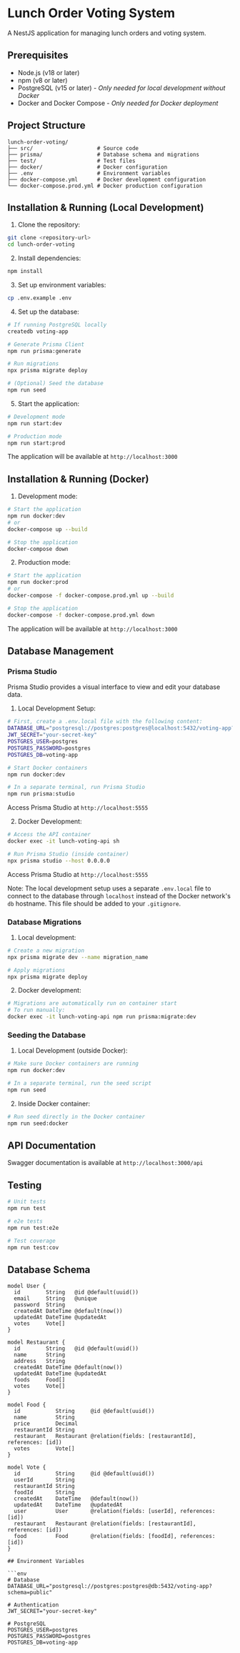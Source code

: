 # Lunch Order Voting System

A NestJS application for managing lunch orders and voting system.

## Prerequisites

- Node.js (v18 or later)
- npm (v8 or later)
- PostgreSQL (v15 or later) - *Only needed for local development without Docker*
- Docker and Docker Compose - *Only needed for Docker deployment*

## Project Structure

```
lunch-order-voting/
├── src/                    # Source code
├── prisma/                 # Database schema and migrations
├── test/                   # Test files
├── docker/                 # Docker configuration
├── .env                    # Environment variables
├── docker-compose.yml      # Docker development configuration
└── docker-compose.prod.yml # Docker production configuration
```

## Installation & Running (Local Development)

1. Clone the repository:
```bash
git clone <repository-url>
cd lunch-order-voting
```

2. Install dependencies:
```bash
npm install
```

3. Set up environment variables:
```bash
cp .env.example .env
```

4. Set up the database:
```bash
# If running PostgreSQL locally
createdb voting-app

# Generate Prisma Client
npm run prisma:generate

# Run migrations
npx prisma migrate deploy

# (Optional) Seed the database
npm run seed
```

5. Start the application:
```bash
# Development mode
npm run start:dev

# Production mode
npm run start:prod
```

The application will be available at `http://localhost:3000`

## Installation & Running (Docker)

1. Development mode:
```bash
# Start the application
npm run docker:dev
# or
docker-compose up --build

# Stop the application
docker-compose down
```

2. Production mode:
```bash
# Start the application
npm run docker:prod
# or
docker-compose -f docker-compose.prod.yml up --build

# Stop the application
docker-compose -f docker-compose.prod.yml down
```

The application will be available at `http://localhost:3000`

## Database Management

### Prisma Studio

Prisma Studio provides a visual interface to view and edit your database data.

1. Local Development Setup:
```bash
# First, create a .env.local file with the following content:
DATABASE_URL="postgresql://postgres:postgres@localhost:5432/voting-app?schema=public"
JWT_SECRET="your-secret-key"
POSTGRES_USER=postgres
POSTGRES_PASSWORD=postgres
POSTGRES_DB=voting-app

# Start Docker containers
npm run docker:dev

# In a separate terminal, run Prisma Studio
npm run prisma:studio
```
Access Prisma Studio at `http://localhost:5555`

2. Docker Development:
```bash
# Access the API container
docker exec -it lunch-voting-api sh

# Run Prisma Studio (inside container)
npx prisma studio --host 0.0.0.0
```
Access Prisma Studio at `http://localhost:5555`

Note: The local development setup uses a separate `.env.local` file to connect to the database through `localhost` instead of the Docker network's `db` hostname. This file should be added to your `.gitignore`.

### Database Migrations

1. Local development:
```bash
# Create a new migration
npx prisma migrate dev --name migration_name

# Apply migrations
npx prisma migrate deploy
```

2. Docker development:
```bash
# Migrations are automatically run on container start
# To run manually:
docker exec -it lunch-voting-api npm run prisma:migrate:dev
```

### Seeding the Database

1. Local Development (outside Docker):
```bash
# Make sure Docker containers are running
npm run docker:dev

# In a separate terminal, run the seed script
npm run seed
```

2. Inside Docker container:
```bash
# Run seed directly in the Docker container
npm run seed:docker
```

## API Documentation

Swagger documentation is available at 
`http://localhost:3000/api`

## Testing

```bash
# Unit tests
npm run test

# e2e tests
npm run test:e2e

# Test coverage
npm run test:cov
```

## Database Schema

```prisma
model User {
  id        String   @id @default(uuid())
  email     String   @unique
  password  String
  createdAt DateTime @default(now())
  updatedAt DateTime @updatedAt
  votes     Vote[]
}

model Restaurant {
  id        String   @id @default(uuid())
  name      String
  address   String
  createdAt DateTime @default(now())
  updatedAt DateTime @updatedAt
  foods     Food[]
  votes     Vote[]
}

model Food {
  id           String     @id @default(uuid())
  name         String
  price        Decimal
  restaurantId String
  restaurant   Restaurant @relation(fields: [restaurantId], references: [id])
  votes        Vote[]
}

model Vote {
  id           String     @id @default(uuid())
  userId       String
  restaurantId String
  foodId       String
  createdAt    DateTime   @default(now())
  updatedAt    DateTime   @updatedAt
  user         User       @relation(fields: [userId], references: [id])
  restaurant   Restaurant @relation(fields: [restaurantId], references: [id])
  food         Food       @relation(fields: [foodId], references: [id])
}

## Environment Variables

```env
# Database
DATABASE_URL="postgresql://postgres:postgres@db:5432/voting-app?schema=public"

# Authentication
JWT_SECRET="your-secret-key"

# PostgreSQL
POSTGRES_USER=postgres
POSTGRES_PASSWORD=postgres
POSTGRES_DB=voting-app
```
